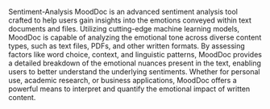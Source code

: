 Sentiment-Analysis
MoodDoc is an advanced sentiment analysis tool crafted to help users gain insights into the emotions conveyed within text documents and files. Utilizing cutting-edge machine learning models, MoodDoc is capable of analyzing the emotional tone across diverse content types, such as text files, PDFs, and other written formats. By assessing factors like word choice, context, and linguistic patterns, MoodDoc provides a detailed breakdown of the emotional nuances present in the text, enabling users to better understand the underlying sentiments. Whether for personal use, academic research, or business applications, MoodDoc offers a powerful means to interpret and quantify the emotional impact of written content.
